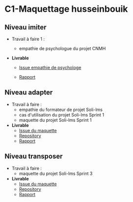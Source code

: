 # C1-Maquettage husseinbouik

## Niveau imiter
  
-  Travail à faire 1 :
   -  empathie de psychologue du projet CNMH 
  
- **Livrable**

  - [Issue empathie de psychologe ](https://github.com/cnmh/besoin/issues/120)

  -   [Rapport](https://cnmh.github.io/besoin/empathie-psychologue/rapport.html)

## Niveau adapter

-  Travail à faire  :
   -  empathie du formateur de projet Soli-lms
   -  cas d'utilisation du projet Soli-lms Sprint 1
   -  maquette du projet Soli-lms Sprint 1
- **Livrable**
     - [Issue du maquette ]()
     - [Repository]()
     -   [Rapport]()
  
## Niveau transposer

-  Travail à faire  :
   -  maquette du projet Soli-lms Sprint 3
- **Livrable**
     - [Issue du maquette ]()
     - [Repository]()
     -   [Rapport]()